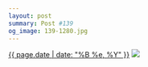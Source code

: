 ```yaml
---
layout: post
summary: Post #139
og_image: 139-1280.jpg
---
```


<p>
  <time><a href="/139">{{ page.date | date: "%B %e, %Y" }}</a></time>
  <a href="/139"><img src="{{ site.assets_url }}/139-640.jpg" srcset="{{ site.assets_url }}/139-1280.jpg 1280w, {{ site.assets_url }}/139-960.jpg 960w, {{ site.assets_url }}/139-640.jpg 640w, {{ site.assets_url }}/139-320.jpg 320w" sizes="(min-width: 700px) 50vw, calc(100vw - 2rem)" /></a>
</p>
